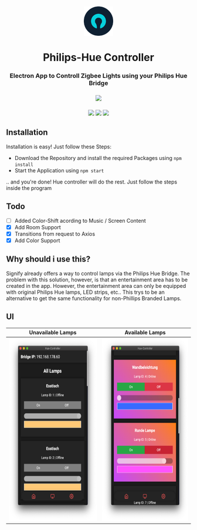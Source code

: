 <p align="center">
      <img src="assets/Logos/logo.png" width="80">
  <h1 align="center">
    Philips-Hue Controller
  </h1>
</p>

<h3 align="center">
  Electron App to Controll Zigbee Lights using your Philips Hue Bridge
</h3>

<h3 align="center">
      <img src="https://sonarcloud.io/api/project_badges/quality_gate?project=JNSAPH_Hue-Controller"><br><br>
      <img src="https://sonarcloud.io/api/project_badges/measure?project=JNSAPH_Hue-Controller&metric=sqale_rating">
      <img src="https://sonarcloud.io/api/project_badges/measure?project=JNSAPH_Hue-Controller&metric=bugs">
      <img src="https://sonarcloud.io/api/project_badges/measure?project=JNSAPH_Hue-Controller&metric=code_smells">
</h3>

## Installation
Installation is easy! Just follow these Steps:
- Download the Repository and install the required Packages using `npm install`
- Start the Application using `npm start`

.. and you're done! Hue controller will do the rest. Just follow the steps inside the program

## Todo
- [ ] Added Color-Shift acording to Music / Screen Content
- [X] Add Room Support
- [X] Transitions from request to Axios
- [X] Add Color Support

## Why should i use this?
Signify already offers a way to control lamps via the Philips Hue Bridge. The problem with this solution, however, is that an entertainment area has to be created in the app. However, the entertainment area can only be equipped with original Philips Hue lamps, LED strips, etc.. This trys to be an alternative to get the same functionality for non-Phillips Branded Lamps.

## UI

| Unavailable Lamps | Available Lamps |
| ----------------- | --------------- |
| <img src="./assets/docs/screen1.png" height="500"> | <img src="./assets/docs/screen2.png" height="500"> |

 
